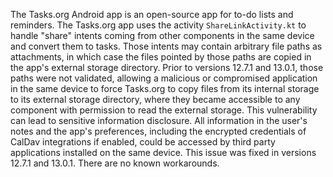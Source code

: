 The Tasks.org Android app is an open-source app for to-do lists and reminders. The Tasks.org app uses the activity `ShareLinkActivity.kt` to handle "share" intents coming from other components in the same device and convert them to tasks. Those intents may contain arbitrary file paths as attachments, in which case the files pointed by those paths are copied in the app's external storage directory. Prior to versions 12.7.1 and 13.0.1, those paths were not validated, allowing a malicious or compromised application in the same device to force Tasks.org to copy files from its internal storage to its external storage directory, where they became accessible to any component with permission to read the external storage. This vulnerability can lead to sensitive information disclosure. All information in the user's notes and the app's preferences, including the encrypted credentials of CalDav integrations if enabled, could be accessed by third party applications installed on the same device. This issue was fixed in versions 12.7.1 and 13.0.1. There are no known workarounds.